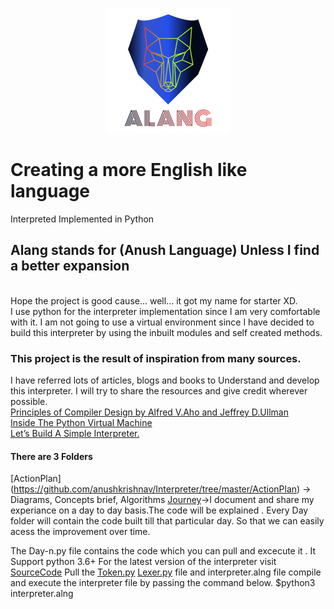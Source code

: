 <p align="center">
    <img src="img/ALANG_Logo.png"><br>
</p>

# Creating a more English like language
Interpreted Implemented in Python 
## Alang stands for (Anush Language) Unless I find a better expansion 
<br/>
Hope the project is good  cause... well... it got my name for starter  XD.<br/>
I use python for the interpreter implementation since I am very comfortable with it.
I am not going to use a virtual environment since I have decided to build this interpreter by using the inbuilt modules and self created methods.


### This project is the result of inspiration from many sources.
I have referred lots of articles, blogs and books to Understand and develop this interpreter.
I will try to share the resources and give credit wherever possible.<br/>
[Principles of Compiler Design by Alfred V.Aho and Jeffrey D.Ullman](https://g.co/kgs/aHUCxC)<br/>
[Inside The Python Virtual Machine](https://leanpub.com/insidethepythonvirtualmachine/read)<br/>
[Let’s Build A Simple Interpreter.](https://ruslanspivak.com/lsbasi-part1/)<br/>


#### There are 3 Folders 
[ActionPlan] (https://github.com/anushkrishnav/Interpreter/tree/master/ActionPlan) -> Diagrams, Concepts brief, Algorithms
[Journey](https://github.com/anushkrishnav/Interpreter/tree/master/Journey)->I document and share my experiance on a day to day basis.The code will be explained . Every Day folder will contain the code built till that particular day. So that we can easily acess the improvement over time.


The Day-n.py file contains the code which you can pull and excecute it . It Support python 3.6+
For the latest version of the interpreter visit [SourceCode](https://github.com/anushkrishnav/Interpreter/tree/master/SourceCode)
Pull the [Token.py](https://github.com/anushkrishnav/Interpreter/tree/master/SourceCode/Token.py) 
[Lexer.py](https://github.com/anushkrishnav/Interpreter/tree/master/SourceCode/Lexer.py) file and interpreter.alng file
compile and execute the interpreter file by passing the  command below.
$python3 interpreter.alng 
